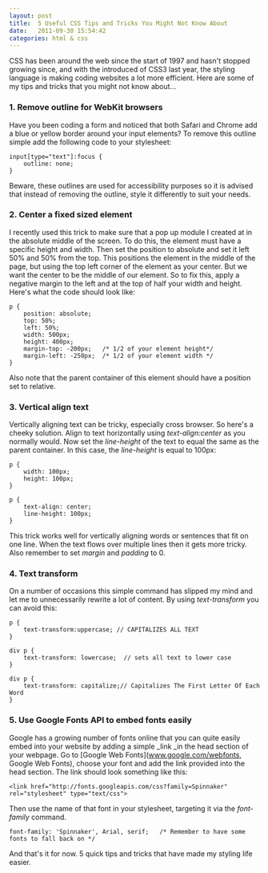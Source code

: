 ```yaml
---
layout: post
title:  5 Useful CSS Tips and Tricks You Might Not Know About
date:   2011-09-30 15:54:42
categories: html & css
---
```


CSS has been around the web since the start of 1997 and hasn't stopped growing since, and with the introduced of CSS3 last year, the styling language is making coding websites a lot more efficient. Here are some of my tips and tricks that you might not know about...

### 1. Remove outline for WebKit browsers

Have you been coding a form and noticed that both Safari and Chrome add a blue or yellow border around your input elements? To remove this outline simple add the following code to your stylesheet:

    input[type="text"]:focus {
        outline: none;
    }

Beware, these outlines are used for accessibility purposes so it is advised that instead of removing the outline, style it differently to suit your needs.

### 2. Center a fixed sized element

I recently used this trick to make sure that a pop up module I created at in the absolute middle of the screen. To do this, the element must have a specific height and width. Then set the position to absolute and set it left 50% and 50% from the top. This positions the element in the middle of the page, but using the top left corner of the element as your center. But we want the center to be the middle of our element. So to fix this, apply a negative margin to the left and at the top of half your width and height. Here's what the code should look like:

    p {
        position: absolute;
        top: 50%; 
        left: 50%; 
        width: 500px; 
        height: 400px;
        margin-top: -200px;   /* 1/2 of your element height*/
        margin-left: -250px;  /* 1/2 of your element width */
    }

Also note that the parent container of this element should have a position set to relative.

### 3. Vertical align text

Vertically aligning text can be tricky, especially cross browser. So here's a cheeky solution. Align to text horizontally using _text-align:center_ as you normally would. Now set the _line-height_ of the text to equal the same as the parent container. In this case, the _line-height_ is equal to 100px:

    p {
        width: 100px;
        height: 100px;
    }

    p {
        text-align: center;
        line-height: 100px;
    }

This trick works well for vertically aligning words or sentences that fit on one line. When the text flows over multiple lines then it gets more tricky. Also remember to set _margin_ and _padding_ to 0.

### 4. Text transform

On a number of occasions this simple command has slipped my mind and let me to unnecessarily rewrite a lot of content. By using _text-transform_ you can avoid this:

    p {
        text-transform:uppercase; // CAPITALIZES ALL TEXT
    }

    div p {
        text-transform: lowercase;  // sets all text to lower case
    }

    div p {
        text-transform: capitalize;// Capitalizes The First Letter Of Each Word
    }

### 5. Use Google Fonts API to embed fonts easily

Google has a growing number of fonts online that you can quite easily embed into your website by adding a simple _link _in the head section of your webpage. Go to [Google Web Fonts](www.google.com/webfonts, Google Web Fonts), choose your font and add the link provided into the head section. The link should look something like this:

    <link href="http://fonts.googleapis.com/css?family=Spinnaker" rel="stylesheet" type="text/css">

Then use the name of that font in your stylesheet, targeting it via the _font-family_ command.

    font-family: 'Spinnaker', Arial, serif;   /* Remember to have some fonts to fall back on */

And that's it for now. 5 quick tips and tricks that have made my styling life easier.
